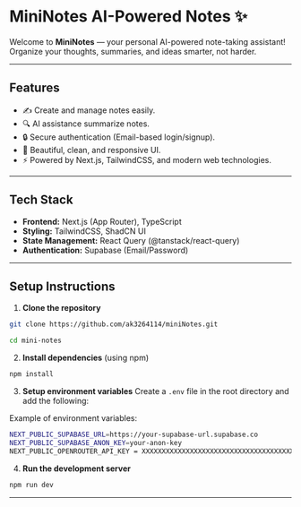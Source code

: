 # MiniNotes AI-Powered Notes ✨

Welcome to **MiniNotes** — your personal AI-powered note-taking assistant!  
Organize your thoughts, summaries, and ideas smarter, not harder.

---

## Features

- ✍️ Create and manage notes easily.
- 🔍 AI assistance summarize notes.
- 🔒 Secure authentication (Email-based login/signup).
- 🌟 Beautiful, clean, and responsive UI.
- ⚡ Powered by Next.js, TailwindCSS, and modern web technologies.

---

## Tech Stack

- **Frontend:** Next.js (App Router), TypeScript
- **Styling:** TailwindCSS, ShadCN UI
- **State Management:** React Query (@tanstack/react-query)
- **Authentication:** Supabase (Email/Password)

---

## Setup Instructions

1. **Clone the repository**

```bash
git clone https://github.com/ak3264114/miniNotes.git

```

```bash
cd mini-notes
```

2. **Install dependencies** (using npm) 
```bash
npm install
```
3. **Setup environment variables**
Create a `.env` file in the root directory and add the following:

Example of environment variables:
```bash
NEXT_PUBLIC_SUPABASE_URL=https://your-supabase-url.supabase.co
NEXT_PUBLIC_SUPABASE_ANON_KEY=your-anon-key
NEXT_PUBLIC_OPENROUTER_API_KEY = XXXXXXXXXXXXXXXXXXXXXXXXXXXXXXXXXXXXXXXX
```

4. **Run the development server**
```bash 
npm run dev
```

---


